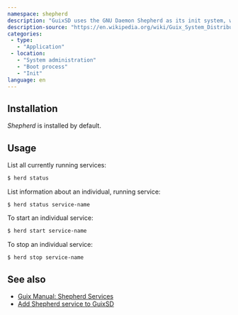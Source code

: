 ```yaml
---
namespace: shepherd
description: "GuixSD uses the GNU Daemon Shepherd as its init system, which is developed in tandem with Guix and is written in Guile as well. It was previously known as 'DMD', which stood for 'Daemon managing Daemons' or 'Daemons-managing Daemon', but changed names to avoid collision with the Digital Mars D compiler."
description-source: "https://en.wikipedia.org/wiki/Guix_System_Distribution#GNU_Shepherd"
categories:
 - type:
   - "Application"
 - location:
   - "System administration"
   - "Boot process"
   - "Init"
language: en
---
```


## Installation

_Shepherd_ is installed by default.

## Usage

List all currently running services:

```bash
$ herd status
```

List information about an individual, running service:

```
$ herd status service-name
```

To start an individual service:

```bash
$ herd start service-name
```

To stop an individual service:

```bash
$ herd stop service-name
```

## See also

- [Guix Manual: Shepherd Services](https://www.gnu.org/software/guix/manual/en/html_node/Shepherd-Services.html)
- [Add Shepherd service to GuixSD](https://www.mndet.net/2016/05/04/guixsd-system-service.html)